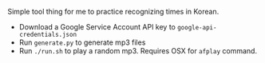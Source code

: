 Simple tool thing for me to practice recognizing times in Korean.

- Download a Google Service Account API key to `google-api-credentials.json`
- Run `generate.py` to generate mp3 files
- Run `./run.sh` to play a random mp3. Requires OSX for `afplay` command.

